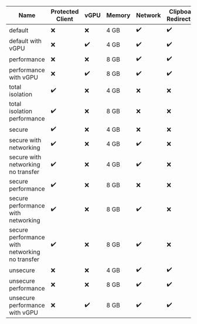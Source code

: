 
| Name | Protected Client | vGPU | Memory | Network | Clipboard Redirection | Printer Redirection | Video Input | Audio Input | Transfer Files |
| ---- | ---------------- | ---- | ------ | ------- | --------------------- | ------------------- | ----------- | ----------- | -------------- |
| default | ❌ | ❌ | 4 GB | ✔️ | ✔️ | ❌ | ❌ | ✔️ | ✔️ |
| default with vGPU | ❌ | ✔️ | 4 GB | ✔️ | ✔️ | ❌ | ❌ | ✔️ | ✔️ |
| performance | ❌ | ❌ | 8 GB | ✔️ | ✔️ | ❌ | ❌ | ✔️ | ✔️ |
| performance with vGPU | ❌ | ✔️ | 8 GB | ✔️ | ✔️ | ❌ | ❌ | ✔️ | ✔️ |
| total isolation | ✔️ | ❌ | 4 GB | ❌ | ❌ | ❌ | ❌ | ❌ | ❌ |
| total isolation performance | ✔️ | ❌ | 8 GB | ❌ | ❌ | ❌ | ❌ | ❌ | ❌ |
| secure | ✔️ | ❌ | 4 GB | ❌ | ❌ | ❌ | ❌ | ❌ | ✔️ |
| secure with networking | ✔️ | ❌ | 4 GB | ✔️ | ❌ | ❌ | ❌ | ❌ | ✔️ |
| secure with networking no transfer | ✔️ | ❌ | 4 GB | ✔️ | ❌ | ❌ | ❌ | ❌ | ❌ |
| secure performance | ✔️ | ❌ | 8 GB | ❌ | ❌ | ❌ | ❌ | ❌ | ✔️ |
| secure performance with networking | ✔️ | ❌ | 8 GB | ✔️ | ❌ | ❌ | ❌ | ❌ | ✔️ |
| secure performance with networking no transfer | ✔️ | ❌ | 8 GB | ✔️ | ❌ | ❌ | ❌ | ❌ | ❌ |
| unsecure | ❌ | ❌ | 4 GB | ✔️ | ✔️ | ✔️ | ✔️ | ✔️ | ✔️ |
| unsecure performance | ❌ | ❌ | 8 GB | ✔️ | ✔️ | ✔️ | ✔️ | ✔️ | ✔️ |
| unsecure performance with vGPU | ❌ | ✔️ | 8 GB | ✔️ | ✔️ | ✔️ | ✔️ | ✔️ | ✔️ |

